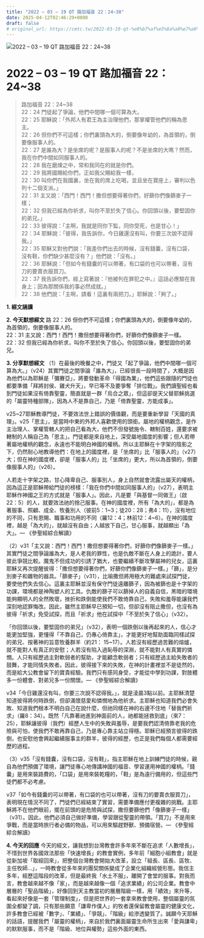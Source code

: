 ```yaml
---
title: "2022 – 03 – 19 QT 路加福音 22：24~38"
date: 2025-04-12T02:46:29+0800
draft: false
# original_url: https://cmtc.tw/2022-03-19-qt-%e8%b7%af%e5%8a%a0%e7%a6%8f%e9%9f%b3-22%ef%bc%9a2438
---
```


![2022 – 03 – 19 QT 路加福音 22：24\~38](/images/qt.jpg   "2022 – 03 – 19 QT 路加福音 22：24\~38")

# 2022 – 03 – 19 QT 路加福音 22：24\~38

> 路加福音 22：24\~38  
> 22：24 門徒起了爭論，他們中間哪一個可算為大。  
> 22：25 耶穌說：「外邦人有君王為主治理他們，那掌權管他們的稱為恩主。  
> 22：26 但你們不可這樣；你們裏頭為大的，倒要像年幼的，為首領的，倒要像服事人的。  
> 22：27 是誰為大？是坐席的呢？是服事人的呢？不是坐席的大嗎？然而，我在你們中間如同服事人的。  
> 22：28 我在磨煉之中，常和我同在的就是你們。  
> 22：29 我將國賜給你們，正如我父賜給我一樣，  
> 22：30 叫你們在我國裏，坐在我的席上吃喝，並且坐在寶座上，審判以色列十二個支派。」  
> 22：31 主又說：「西門！西門！撒但想要得著你們，好篩你們像篩麥子一樣；  
> 22：32 但我已經為你祈求，叫你不至於失了信心。你回頭以後，要堅固你的弟兄。」  
> 22：33 彼得說：「主啊，我就是同你下監，同你受死，也是甘心！」  
> 22：34 耶穌說：「彼得，我告訴你，今日雞還沒有叫，你要三次說不認得我。」  
> 22：35 耶穌又對他們說：「我差你們出去的時候，沒有錢囊，沒有口袋，沒有鞋，你們缺少甚麼沒有？」他們說：「沒有。」  
> 22：36 耶穌說：「但如今有錢囊的可以帶著，有口袋的也可以帶著，沒有刀的要賣衣服買刀。  
> 22：37 我告訴你們，經上寫著說：『他被列在罪犯之中。』這話必應驗在我身上；因為那關係我的事必然成就。」  
> 22：38 他們說：「主啊，請看！這裏有兩把刀。」耶穌說：「夠了。」

**1. 經文誦讀**

**2.  今天默想經文**
路 22：26 但你們不可這樣；你們裏頭為大的，倒要像年幼的，為首領的，倒要像服事人的。  
22：31 主又說：西門！西門！撒但想要得著你們，好篩你們像篩麥子一樣。  
22：32 但我已經為你祈求，叫你不至於失了信心。你回頭以後，要堅固你的弟兄。

**3. 分享默想經文**
（1）在最後的晚餐之中，門徒又「起了爭論，他們中間哪一個可算為大。」（v24）其實門徒之間爭論「誰為大」，已經很長一段時間了，大概是因為他們以為耶穌是「彌賽亞」，將要發動革命「得國為業」，他們這些跟隨的門徒也都要準備「拜將封侯、雞犬升天」，早已等不及要爭奪「排位戰」。我們讀聖經也看到門徒如果沒有倚靠聖靈，簡直就是一群「烏合之眾」，但這卻是天父替耶穌挑選的「屬靈特種部隊」，因為人不是靠自己，乃是「倚靠聖靈，方能成事」。

v25\~27耶穌教導門徒，不要效法世上錯誤的價值觀，而是要重新學習「天國的真理」。v25「恩主」，是當時中東的外邦人喜歡使用的頭銜。屬地的權柄觀念，是作主治理人、掌權管轄人的把自己看為大，他們不但發號施令、轄制百姓，還要求被轄制的人稱自己為「恩主」。門徒都是來自地上，深受屬地國度的影響；但人若帶著屬地權柄的觀念，永遠也不能明白神國的權柄。所以主耶穌在十字架的陰影之下，仍然耐心地教導他們：在地上的國度裡，是「坐席的」比「服事人的」（v27）大；但在神的國度裡，卻是「服事人的」比「坐席的」更大，所以為首領的，倒要像服事人的」（v26）。

人若走十字架之路，甘心降卑自己、服事別人，身上自然就會流露出屬天的權柄，因為這正是耶穌帶給門徒的榜樣：「我在你們中間如同服事人的」（v27），表明主耶穌作神國之王的方式就是「服事人」。因此，凡是要「與基督一同做王」（啟22：5）的人，就要效法祂的捨己服事。在神的國度裡，所有「為大的」，都是為著服事、照顧、成全、牧養別人（彼前5：1\~3；徒20：28；弗4：11），沒有地位的不同，只有恩賜、職事和功用的不同（羅12：4；林前12：4\~6）。在神的國度裡，越是「為大的」，就越沒有自由；人越放下自己，甘心服事，就越顯出「為大」。— 《參聖經綜合解讀》

（2）v31「主又說：西門！西門！撒但想要得著你們，好篩你們像篩麥子一樣。」其實門徒之間爭論誰為大，是人老我的罪性，也是仇敵不斷在人身上的詭計，要人彼此爭競比較。魔鬼不但成功的引誘了猶大，也要繼續不斷攻擊屬神的兒女，這裏耶穌又再次提醒彼得：「撒但想要得著你們，好篩你們像篩麥子一樣。」「篩」，是分別麥子和雜物的器具。「篩麥子」（v31），比喻撒但將用極大的難處來試探門徒，要使他們失去信心。這裏主耶穌並沒有保守門徒遠離篩子，因為被篩也是十字架的功課，環境都是神陶塑人的工具。仇敵的篩子可以篩掉人的自義自信，黑暗的環境能夠顯明人的全然敗壞，挫折和跌倒能使我們不敢倚靠自己，失敗和羞辱能讓我們深刻地認罪悔改。因此，雖然主耶穌早已預知一切，但卻沒有阻止撒但，也沒有為彼得「祈求」免受試探，而且「祈求」他在試探中「不至於失了信心」（v32）。

「你回頭以後，要堅固你的弟兄」（v32），表明一個跌倒以後再起來的人，信心才能更加堅強，更懂得「不靠自己，仍專心倚靠主」，才能更好地幫助面臨同樣試探的弟兄、按著神的旨意牧養群羊（約21： 15\~17）。人若沒有經歷過苦難的熔爐，就不能對人有真正的安慰；人若沒有陷入過恥辱的深淵，就不能對人有真實的憐憫。人只有經歷過主對軟弱者的幫助，才能顧念軟弱者；只有經歷過主給失敗者的鼓舞，才能同情失敗者。因此，彼得接下來的失敗，在神的計畫裡並不是徒然的，而是給大公教會留下的寶貴經驗。我們只有感同身受，才能從中學到功課，對肢體多一份體會、對弟兄多一份關懷。— 《參聖經綜合解讀》

v34「今日雞還沒有叫，你要三次說不認得我。」，就是淩晨3點以前。主耶穌清楚知道彼得將何時跌倒，但卻滿懷慈愛和憐憫地為他祈求。主耶穌也知道我們必會失敗、知道我們根本不明白自己在說什麼，但祂同樣在神的右邊不住地「替我們祈求」（羅8：34）。既然「凡靠著祂進到神面前的人，祂都能拯救到底」（來7：25），耶穌讓彼得（我們）經歷人生中的失敗與羞辱，是要我們認清倚靠老我的危險與可怕，使我們不敢再靠自己，乃是專心靠主站立得穩。耶穌已經預言彼得的跌倒，也安慰他會興起繼續服事主的群羊，彼得的經歷，也正是我們每個人都需要經歷的過程。

（3）v35「沒有錢囊，沒有口袋，沒有鞋」，指主耶穌在地上訓練門徒的時候，親自為他們預備了環境，讓門徒專心地傳講神國的福音、學習運用神國的權柄。「錢囊」是用來裝路費的，「口袋」是用來裝乾糧的，「鞋」是為遠行備用的，但這些門徒們都不必考慮。

v37「如今有錢囊的可以帶著，有口袋的也可以帶著，沒有刀的要賣衣服買刀」，表明現在情況不同了，門徒們已經結束了實習，需要準備應付更複雜的挑戰。主耶穌將不在他們眼前，擺在前頭的是危險與試探，撒但要篩他們「像篩麥子一樣」（v31）。因此，他們必須自己做好準備，學習跟從聖靈的帶領。「買刀」不是用來爭戰，而是當時旅行者必備的物品，可以用來驅趕野獸、預備宿營。— 《參聖經綜合解讀》

**4. 今天的回應**
今天的經文，讓我想到台灣教會許多年來不斷在追求「人數增長」，不惜到世界各國效法那些「快速增長」的教會實例，多年前「細胞小組教會」就是從新加坡「取經回來」，把整個台灣教會開始大改革，設立「組長、區長、區牧、主任牧師…」，一時教會從多年來的團契關係變成了企業化組織經營形態。我信主多年，經歷這階段的改革，但是最終我「水土不服」，離開了會堂的服事。對我而言，教會越來越不像「家」，而是越來越像一個「追求業績」的公司企業。教會中層層的「聖品階級」，好像回到天主教當初的層層階級一樣，用「績效」來升等，看起來好像是一套「管理制度」，但是把世界的一套拿來教會使用，整個屬靈的氛圍全都變了調，只有那些願意「謙卑作僕人」的牧者還保留教會屬靈的健康文化，許多教會已經被「數字」、「業績」、「爭競」、「階級」給滲透變質了。誠願今天耶穌的話語，提醒我們「屬靈的權柄」，來自於我們裏面屬靈生命所生出來「愛與謙卑」的默默服事，而不是「階級、地位與權勢」這些外面的東西。
